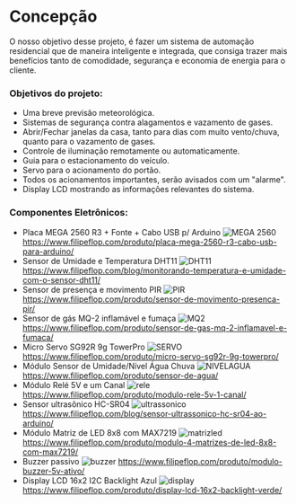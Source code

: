
# Concepção

O nosso objetivo desse projeto, é fazer um sistema de automação residencial que de maneira inteligente e integrada, que consiga trazer mais benefícios tanto de comodidade, segurança e economia de energia para o cliente.

### Objetivos do projeto:

* Uma breve previsão meteorológica.
* Sistemas de segurança contra alagamentos e vazamento de gases.
* Abrir/Fechar janelas da casa, tanto para dias com muito vento/chuva, quanto para o vazamento de gases.
* Controle de iluminação remotamente ou automaticamente.
* Guia para o estacionamento do veículo.
* Servo para o acionamento do portão.
* Todos os acionamentos importantes, serão avisados com um "alarme".
* Display LCD mostrando as informações relevantes do sistema.


### Componentes Eletrônicos:

* Placa MEGA 2560 R3 + Fonte + Cabo USB p/ Arduino
![MEGA 2560](https://www.filipeflop.com/wp-content/uploads/2017/07/1AC04-1.jpg)
https://www.filipeflop.com/produto/placa-mega-2560-r3-cabo-usb-para-arduino/
* Sensor de Umidade e Temperatura DHT11
![DHT11](https://www.filipeflop.com/wp-content/uploads/2017/07/Dht11.jpg)
https://www.filipeflop.com/blog/monitorando-temperatura-e-umidade-com-o-sensor-dht11/
* Sensor de presença e movimento PIR
![PIR](https://www.filipeflop.com/wp-content/uploads/2017/07/1220801-2.jpg)
https://www.filipeflop.com/produto/sensor-de-movimento-presenca-pir/
* Sensor de gás MQ-2 inflamável e fumaça
![MQ2](https://www.filipeflop.com/wp-content/uploads/2017/07/sku_193001_2.png)
https://www.filipeflop.com/produto/sensor-de-gas-mq-2-inflamavel-e-fumaca/
* Micro Servo SG92R 9g TowerPro
![SERVO](https://cdn.awsli.com.br/600x450/535/535286/produto/121183340/f853b364ba.jpg)
https://www.filipeflop.com/produto/micro-servo-sg92r-9g-towerpro/
* Módulo Sensor de Umidade/Nível Água Chuva
![NIVELAGUA](https://www.eletronicacastro.com.br/21212-large_default/modulo-sensor-de-umidade-nivel-agua-chuva-ardui.jpg)
https://www.filipeflop.com/produto/sensor-de-agua/
* Módulo  Relé 5V e um Canal
![rele](https://www.filipeflop.com/wp-content/uploads/2017/07/SKU099653h.jpg)
https://www.filipeflop.com/produto/modulo-rele-5v-1-canal/
* Sensor ultrasônico HC-SR04
![ultrassonico](https://cdn.awsli.com.br/600x700/78/78150/produto/2888532/62bc744cec.jpg)
https://www.filipeflop.com/blog/sensor-ultrassonico-hc-sr04-ao-arduino/
* Módulo Matriz de LED 8x8 com MAX7219
![matrizled](https://www.usinainfo.com.br/1017274-thickbox_default/modulo-matriz-de-led-8x8-vermelho-max7219-jumpers.jpg)
https://www.filipeflop.com/produto/modulo-4-matrizes-de-led-8x8-com-max7219/
* Buzzer passivo
![buzzer](https://www.filipeflop.com/wp-content/uploads/2017/07/2-142.jpg)
https://www.filipeflop.com/produto/modulo-buzzer-5v-ativo/
* Display LCD 16x2 I2C Backlight Azul
![display](https://cdn.awsli.com.br/600x700/468/468162/produto/19414150/display-lcd-16x2-i2c-backlight-azul-7ff37942.jpg)
https://www.filipeflop.com/produto/display-lcd-16x2-backlight-verde/
